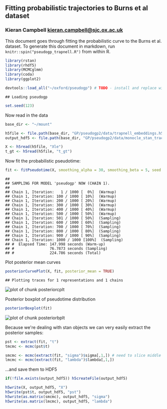 ## Fitting probabilistic trajectories to Burns et al dataset
### Kieran Campbell <kieran.campbell@sjc.ox.ac.uk>

This document goes through fitting the probabilistic curve to the Burns et al.
dataset. To generate this document in markdown, run `knitr::spin("pseudogp_trapnell.R")` 
from
within R.


```r
library(rstan)
library(rhdf5)
library(MCMCglmm)
library(coda)
library(ggplot2)

devtools::load_all("~/oxford/pseudogp") # TODO - install and replace with `library(pseudogp)`
```

```
## Loading pseudogp
```

```r
set.seed(123)
```

Now read in the data



```r
base_dir <- "~/mount"

h5file <- file.path(base_dir, "GP/pseudogp2/data/trapnell_embeddings.h5")
output_hdf5 <- file.path(base_dir, "GP/pseudogp2/data/monocle_stan_traces.h5")

X <- h5read(h5file, "Xle")
t_gt <- h5read(h5file, "t_gt")
```

Now fit the probabilistic pseudotime:


```r
fit <- fitPseudotime(X, smoothing_alpha = 30, smoothing_beta = 5, seed = 123)
```

```
## 
## SAMPLING FOR MODEL 'pseudogp' NOW (CHAIN 1).
## 
## Chain 1, Iteration:   1 / 1000 [  0%]  (Warmup)
## Chain 1, Iteration: 100 / 1000 [ 10%]  (Warmup)
## Chain 1, Iteration: 200 / 1000 [ 20%]  (Warmup)
## Chain 1, Iteration: 300 / 1000 [ 30%]  (Warmup)
## Chain 1, Iteration: 400 / 1000 [ 40%]  (Warmup)
## Chain 1, Iteration: 500 / 1000 [ 50%]  (Warmup)
## Chain 1, Iteration: 501 / 1000 [ 50%]  (Sampling)
## Chain 1, Iteration: 600 / 1000 [ 60%]  (Sampling)
## Chain 1, Iteration: 700 / 1000 [ 70%]  (Sampling)
## Chain 1, Iteration: 800 / 1000 [ 80%]  (Sampling)
## Chain 1, Iteration: 900 / 1000 [ 90%]  (Sampling)
## Chain 1, Iteration: 1000 / 1000 [100%]  (Sampling)
## #  Elapsed Time: 147.998 seconds (Warm-up)
## #                76.7873 seconds (Sampling)
## #                224.786 seconds (Total)
```

Plot posterior mean curves


```r
posteriorCurvePlot(X, fit, posterior_mean = TRUE)
```

```
## Plotting traces for 1 representations and 1 chains
```

![plot of chunk posteriorcplt](figure/posteriorcplt-1.png) 

Posterior boxplot of pseudotime distribution


```r
posteriorBoxplot(fit)
```

![plot of chunk posteriorbplt](figure/posteriorbplt-1.png) 

Because we're dealing with stan objects we can very easily extract the posterior samples:


```r
pst <- extract(fit, "t")
tmcmc <- mcmc(pst$t)

smcmc <- mcmc(extract(fit, "sigma")$sigma[,1,]) # need to slice middle index to get single rep.
lmcmc <- mcmc(extract(fit, "lambda")$lambda[,1,])
```

...and save them to HDF5


```r
if(!file.exists(output_hdf5)) h5createFile(output_hdf5)

h5write(X, output_hdf5, "X")
h5write(pst$t, output_hdf5, "pst")
h5write(as.matrix(smcmc), output_hdf5, "sigma")
h5write(as.matrix(lmcmc), output_hdf5, "lambda")
```

